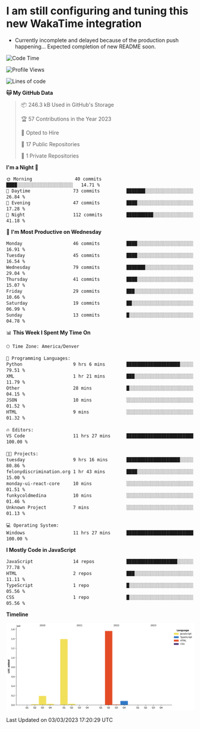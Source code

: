 # I am still configuring and tuning this new WakaTime integration
- Currently incomplete and delayed because of the production push happening... Expected completion of new README soon.
<!--START_SECTION:waka-->
![Code Time](http://img.shields.io/badge/Code%20Time-25%20hrs-blue)

![Profile Views](http://img.shields.io/badge/Profile%20Views-0-blue)

![Lines of code](https://img.shields.io/badge/From%20Hello%20World%20I%27ve%20Written-3.3%20million%20lines%20of%20code-blue)

**🐱 My GitHub Data** 

> 📦 246.3 kB Used in GitHub's Storage 
 > 
> 🏆 57 Contributions in the Year 2023
 > 
> 💼 Opted to Hire
 > 
> 📜 17 Public Repositories 
 > 
> 🔑 1 Private Repositories 
 > 
**I'm a Night 🦉** 

```text
🌞 Morning                40 commits          ████░░░░░░░░░░░░░░░░░░░░░   14.71 % 
🌆 Daytime                73 commits          ███████░░░░░░░░░░░░░░░░░░   26.84 % 
🌃 Evening                47 commits          ████░░░░░░░░░░░░░░░░░░░░░   17.28 % 
🌙 Night                  112 commits         ██████████░░░░░░░░░░░░░░░   41.18 % 
```
📅 **I'm Most Productive on Wednesday** 

```text
Monday                   46 commits          ████░░░░░░░░░░░░░░░░░░░░░   16.91 % 
Tuesday                  45 commits          ████░░░░░░░░░░░░░░░░░░░░░   16.54 % 
Wednesday                79 commits          ███████░░░░░░░░░░░░░░░░░░   29.04 % 
Thursday                 41 commits          ████░░░░░░░░░░░░░░░░░░░░░   15.07 % 
Friday                   29 commits          ███░░░░░░░░░░░░░░░░░░░░░░   10.66 % 
Saturday                 19 commits          ██░░░░░░░░░░░░░░░░░░░░░░░   06.99 % 
Sunday                   13 commits          █░░░░░░░░░░░░░░░░░░░░░░░░   04.78 % 
```


📊 **This Week I Spent My Time On** 

```text
🕑︎ Time Zone: America/Denver

💬 Programming Languages: 
Python                   9 hrs 6 mins        ████████████████████░░░░░   79.51 % 
XML                      1 hr 21 mins        ███░░░░░░░░░░░░░░░░░░░░░░   11.79 % 
Other                    28 mins             █░░░░░░░░░░░░░░░░░░░░░░░░   04.15 % 
JSON                     10 mins             ░░░░░░░░░░░░░░░░░░░░░░░░░   01.52 % 
HTML                     9 mins              ░░░░░░░░░░░░░░░░░░░░░░░░░   01.32 % 

🔥 Editors: 
VS Code                  11 hrs 27 mins      █████████████████████████   100.00 % 

🐱‍💻 Projects: 
tuesday                  9 hrs 16 mins       ████████████████████░░░░░   80.86 % 
felonydiscrimination.org 1 hr 43 mins        ████░░░░░░░░░░░░░░░░░░░░░   15.00 % 
monday-ui-react-core     10 mins             ░░░░░░░░░░░░░░░░░░░░░░░░░   01.51 % 
funkycoldmedina          10 mins             ░░░░░░░░░░░░░░░░░░░░░░░░░   01.46 % 
Unknown Project          7 mins              ░░░░░░░░░░░░░░░░░░░░░░░░░   01.13 % 

💻 Operating System: 
Windows                  11 hrs 27 mins      █████████████████████████   100.00 % 
```

**I Mostly Code in JavaScript** 

```text
JavaScript               14 repos            ███████████████████░░░░░░   77.78 % 
HTML                     2 repos             ███░░░░░░░░░░░░░░░░░░░░░░   11.11 % 
TypeScript               1 repo              █░░░░░░░░░░░░░░░░░░░░░░░░   05.56 % 
CSS                      1 repo              █░░░░░░░░░░░░░░░░░░░░░░░░   05.56 % 
```



**Timeline**

![Lines of Code chart](https://raw.githubusercontent.com/certifiedbice/certifiedbice/main/assets/bar_graph.png)


 Last Updated on 03/03/2023 17:20:29 UTC
<!--END_SECTION:waka-->
